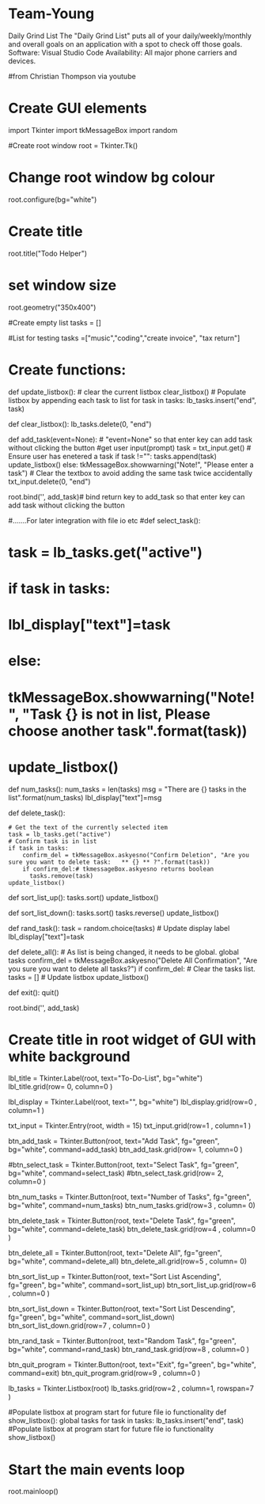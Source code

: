 # Team-Young
Daily Grind List
The "Daily Grind List" puts all of your daily/weekly/monthly and overall goals on an application with a spot to check off those goals. 
Software: Visual Studio Code 
Availability: All major phone carriers and devices. 

#from Christian Thompson via youtube
# Create GUI elements
import Tkinter
import tkMessageBox
import random

#Create root window
root = Tkinter.Tk()

# Change root window bg colour
root.configure(bg="white")

# Create title
root.title("Todo Helper")

# set window size
root.geometry("350x400")

#Create empty list
tasks = []

#List for testing
tasks =["music","coding","create invoice", "tax return"]

# Create functions:




def update_listbox():
    # clear the current listbox
    clear_listbox()
    # Populate listbox by appending each task to list
    for task in tasks:
        lb_tasks.insert("end", task)


def clear_listbox():
    lb_tasks.delete(0, "end")

def add_task(event=None): # "event=None" so that enter key can add task without clicking the button
    #get user input(prompt)
    task = txt_input.get()
    # Ensure user has enetered a task
    if task !="":
      tasks.append(task)
      update_listbox()
    else:
        tkMessageBox.showwarning("Note!", "Please enter a task")
    # Clear the textbox to avoid adding the same task twice accidentally
    txt_input.delete(0, "end")

root.bind('<Return>', add_task)# bind return key to add_task so that enter key can add task without clicking the button

#.......For later integration with file io etc
#def select_task():
#    task = lb_tasks.get("active")
#    if task in tasks:
#        lbl_display["text"]=task
#    else:
#        tkMessageBox.showwarning("Note!", "Task {} is not in list, Please choose another task".format(task))
#    update_listbox()



def num_tasks():
    num_tasks = len(tasks)
    msg = "There are {} tasks in the list".format(num_tasks)
    lbl_display["text"]=msg

def delete_task():

    # Get the text of the currently selected item
    task = lb_tasks.get("active")
    # Confirm task is in list
    if task in tasks:
        confirm_del = tkMessageBox.askyesno("Confirm Deletion", "Are you sure you want to delete task:   ** {} ** ?".format(task))
        if confirm_del:# tkmessageBox.askyesno returns boolean
          tasks.remove(task)
    update_listbox()


def sort_list_up():
    tasks.sort()
    update_listbox()

def sort_list_down():
    tasks.sort()
    tasks.reverse()
    update_listbox()

def rand_task():
    task = random.choice(tasks)
    # Update display label
    lbl_display["text"]=task

def delete_all():
    # As list is being changed, it needs to be global.
    global tasks
    confirm_del = tkMessageBox.askyesno("Delete All Confirmation", "Are you sure you want to delete all tasks?")
    if confirm_del:
      # Clear the tasks list.
      tasks = []
      # Update listbox
      update_listbox()

def exit():
    quit()

root.bind('<Return>', add_task)

# Create title in root widget of GUI with white background
lbl_title = Tkinter.Label(root, text="To-Do-List", bg="white")
lbl_title.grid(row= 0, column=0 )

lbl_display = Tkinter.Label(root, text="", bg="white")
lbl_display.grid(row=0 , column=1 )

txt_input = Tkinter.Entry(root, width = 15)
txt_input.grid(row=1 , column=1 )

btn_add_task = Tkinter.Button(root, text="Add Task", fg="green", bg="white", command=add_task)
btn_add_task.grid(row= 1, column=0 )

#btn_select_task = Tkinter.Button(root, text="Select Task", fg="green", bg="white", command=select_task)
#btn_select_task.grid(row= 2, column=0 )



btn_num_tasks = Tkinter.Button(root, text="Number of Tasks", fg="green", bg="white", command=num_tasks)
btn_num_tasks.grid(row=3 , column= 0)

btn_delete_task = Tkinter.Button(root, text="Delete Task", fg="green", bg="white", command=delete_task)
btn_delete_task.grid(row=4 , column=0 )

btn_delete_all = Tkinter.Button(root, text="Delete All", fg="green", bg="white", command=delete_all)
btn_delete_all.grid(row=5 , column= 0)

btn_sort_list_up = Tkinter.Button(root, text="Sort List Ascending", fg="green", bg="white", command=sort_list_up)
btn_sort_list_up.grid(row=6 , column=0 )

btn_sort_list_down = Tkinter.Button(root, text="Sort List Descending", fg="green", bg="white", command=sort_list_down)
btn_sort_list_down.grid(row=7 , column=0 )

btn_rand_task = Tkinter.Button(root, text="Random Task", fg="green", bg="white", command=rand_task)
btn_rand_task.grid(row=8 , column=0 )


btn_quit_program = Tkinter.Button(root, text="Exit", fg="green", bg="white", command=exit)
btn_quit_program.grid(row=9 , column=0 )

lb_tasks = Tkinter.Listbox(root)
lb_tasks.grid(row=2 , column=1, rowspan=7 )

#Populate listbox at program start for future file io functionality
def show_listbox():
    global tasks
    for task in tasks:
        lb_tasks.insert("end", task)
#Populate listbox at program start for future file io functionality
show_listbox()

# Start the main events loop
root.mainloop()


    
    
